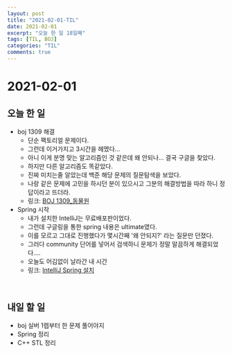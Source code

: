 ```yaml
---
layout: post
title: "2021-02-01-TIL"
date: 2021-02-01
excerpt: "오늘 한 일 18일째"
tags: [TIL, BOJ]
categories: "TIL"
comments: true
---
```


# 2021-02-01

## 오늘 한 일    
- boj 1309 해결
    - 단순 팩토리얼 문제이다.    
    - 그런데 이거가지고 3시간을 헤멨다...    
    - 아니 이게 분명 맞는 알고리즘인 것 같은데 왜 안되나... 결국 구글을 찾았다.    
    - 하지만 다른 알고리즘도 똑같았다.     
    - 진짜 미치는줄 알았는데 백준 해당 문제의 질문탐색을 보았다.    
    - 나랑 같은 문제에 고민을 하시던 분이 있으시고 그분의 해결방법을 따라 하니 정답이라고 뜨더라.
    - 링크: [BOJ 1309_동물원](https://l-zzu-h.tistory.com/entry/BOJ-1309%EB%8F%99%EB%AC%BC%EC%9B%90)
- Spring 시작
    - 내가 설치한 IntelliJ는 무료배포판이었다.
    - 그런데 구글링을 통한 spring 내용은 ultimate였다.
    - 이를 모르고 그대로 진행했다가 몇시간째 '왜 안되지?' 라는 질문만 던졌다.
    - 그러다 community 단어를 넣어서 검색하니 문제가 정말 말끔하게 해결되었다....
    - 오늘도 어김없이 날라간 내 시간
    - 링크: [IntelliJ Spring 설치](https://l-zzu-h.tistory.com/entry/IntelliJ-Spring-%EC%84%A4%EC%B9%98)

<br>

## 내일 할 일
- boj 실버 1렙부터 한 문제 풀어야지
- Spring 정리
- C++ STL 정리